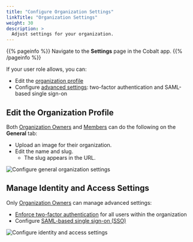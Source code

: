 ```yaml
---
title: "Configure Organization Settings"
linkTitle: "Organization Settings"
weight: 30
description: >
  Adjust settings for your organization.
---
```


{{% pageinfo %}}
Navigate to the **Settings** page in the Cobalt app.
{{% /pageinfo %}}

If your user role allows, you can:

- Edit the [organization profile](#edit-the-organization-profile)
- Configure [advanced settings](#manage-identity-and-access-settings): two-factor authentication and SAML-based single sign-on

## Edit the Organization Profile

Both [Organization Owners](/getting-started/glossary/#organization-owner) and [Members](/getting-started/glossary/#organization-member) can do the following on the **General** tab:

- Upload an image for their organization.
- Edit the name and slug.
  - The slug appears in the URL.

![Configure general organization settings](/deepdive/GeneralOrganizationSettings.png "Configure general organization settings")

## Manage Identity and Access Settings

Only [Organization Owners](/getting-started/glossary/#organization-owner) can manage advanced settings:

- [Enforce two-factor authentication](/platform-deep-dive/collaboration/organization/organization-settings/enforce-2fa/) for all users within the organization
- Configure [SAML-based single sign-on (SSO)](/platform-deep-dive/collaboration/organization/organization-settings/saml-sso/)

![Configure identity and access settings](/deepdive/IdentityAndManagementSettings.png "Configure identity and access settings")
